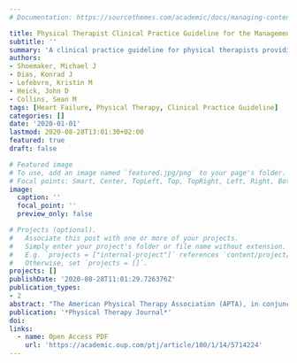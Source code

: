 ```yaml
---
# Documentation: https://sourcethemes.com/academic/docs/managing-content/

title: Physical Therapist Clinical Practice Guideline for the Management of Individuals With Heart Failure
subtitle: ''
summary: 'A clinical practice guideline for physical therapists providing rehabilitation to individuals with heart failure.'
authors:
- Shoemaker, Michael J
- Dias, Konrad J
- Lefebvre, Kristin M
- Heick, John D
- Collins, Sean M
tags: [Heart Failure, Physical Therapy, Clinical Practice Guideline]
categories: []
date: '2020-01-01'
lastmod: 2020-08-28T13:01:30+02:00
featured: true
draft: false

# Featured image
# To use, add an image named `featured.jpg/png` to your page's folder.
# Focal points: Smart, Center, TopLeft, Top, TopRight, Left, Right, BottomLeft, Bottom, BottomRight.
image:
  caption: ''
  focal_point: ''
  preview_only: false

# Projects (optional).
#   Associate this post with one or more of your projects.
#   Simply enter your project's folder or file name without extension.
#   E.g. `projects = ["internal-project"]` references `content/project/deep-learning/index.md`.
#   Otherwise, set `projects = []`.
projects: []
publishDate: '2020-08-28T11:01:29.726376Z'
publication_types:
- 2
abstract: "The American Physical Therapy Association (APTA), in conjunction with the Cardiovascular and Pulmonary Section of APTA, have commissioned the development of this clinical practice guideline to assist physical therapists in their clinical decision making when managing patients with heart failure. Physical therapists treat patients with varying degrees of impairments and limitations in activity and participation associated with heart failure pathology across the continuum of care. This document will guide physical therapist practice in the examination and treatment of patients with a known diagnosis of heart failure. The development of this clinical practice guideline followed a structured process and resulted in 9 key action statements to guide physical therapist practice. The level and quality of available evidence were graded based on specific criteria to determine the strength of each action statement. Clinical algorithms were developed to guide the physical therapist in appropriate clinical decision making. Physical therapists are encouraged to work collaboratively with other members of the health care team in implementing these action statements to improve the activity, participation, and quality of life in individuals with heart failure and reduce the incidence of heart failure-related re-admissions"
publication: '*Physical Therapy Journal*'
doi: 
links:
  - name: Open Access PDF
    url: 'https://academic.oup.com/ptj/article/100/1/14/5714224' 
---
```

